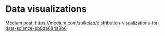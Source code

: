 # Data visualizations

Medium post: https://medium.com/spikelab/distribution-visualizations-for-data-science-bb8da084a9b6
